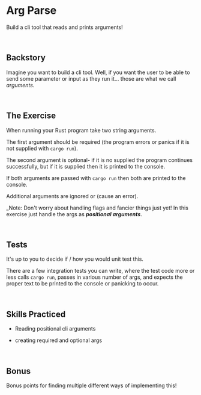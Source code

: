 # Arg Parse
Build a cli tool that reads and prints arguments!

<br/>

## Backstory
Imagine you want to build a cli tool. Well, if you want the user to be able to send some parameter or input as they run it... those are what we call _arguments._ 

<br/>

## The Exercise
When running your Rust program take two string arguments.

The first argument should be required (the program errors or panics if it is not supplied with `cargo run`).

The second argument is optional- if it is no supplied the program continues successfully, but if it is supplied then it is printed to the console.

If both arguments are passed with `cargo run` then both are printed to the console.

Additional arguments are ignored or (cause an error).

_Note: Don't worry about handling flags and fancier things just yet! In this exercise just handle the args as ___positional arguments___.

<br/>

## Tests
It's up to you to decide if / how you would unit test this.

There are a few integration tests you can write, where the test code more or less calls `cargo run`, passes in various number of args, and expects the proper text to be printed to the console or panicking to occur. 

<br/>

## Skills Practiced

- Reading positional cli arguments

- creating required and optional args

<br/>

## Bonus

Bonus points for finding multiple different ways of implementing this!